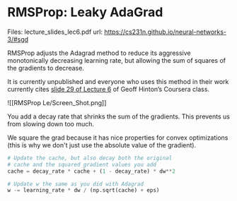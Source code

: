 # RMSProp: Leaky AdaGrad

Files: lecture_slides_lec6.pdf
url: https://cs231n.github.io/neural-networks-3/#sgd

RMSProp adjusts the Adagrad method to reduce its aggressive monotonically decreasing learning rate, but allowing the sum of squares of the gradients to decrease.

It is currently unpublished and everyone who uses this method in their work currently cites [slide 29 of Lecture 6](http://www.cs.toronto.edu/~tijmen/csc321/slides/lecture_slides_lec6.pdf) of Geoff Hinton’s Coursera class.

![[RMSProp Le/Screen_Shot.png]]

You add a decay rate that shrinks the sum of the gradients. This prevents us from slowing down too much.

We square the grad because it has nice properties for convex optimizations (this is why we don't just use the absolute value of the gradient).

```python
# Update the cache, but also decay both the original
# cache and the squared gradient values you add
cache = decay_rate * cache + (1 - decay_rate) * dw**2

# Update w the same as you did with Adagrad
w -= learning_rate * dw / (np.sqrt(cache) + eps)
```